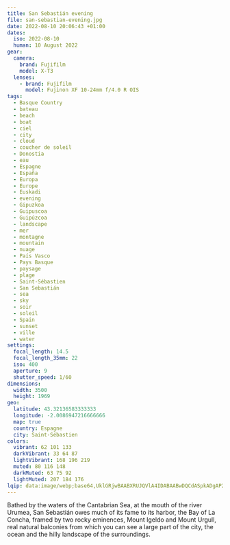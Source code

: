 ```yaml
---
title: San Sebastián evening
file: san-sebastian-evening.jpg
date: 2022-08-10 20:06:43 +01:00
dates:
  iso: 2022-08-10
  human: 10 August 2022
gear:
  camera:
    brand: Fujifilm
    model: X-T3
  lenses:
    - brand: Fujifilm
      model: Fujinon XF 10-24mm f/4.0 R OIS
tags:
  - Basque Country
  - bateau
  - beach
  - boat
  - ciel
  - city
  - cloud
  - coucher de soleil
  - Donostia
  - eau
  - Espagne
  - España
  - Europa
  - Europe
  - Euskadi
  - evening
  - Gipuzkoa
  - Guipuscoa
  - Guipúzcoa
  - landscape
  - mer
  - montagne
  - mountain
  - nuage
  - País Vasco
  - Pays Basque
  - paysage
  - plage
  - Saint-Sébastien
  - San Sebastián
  - sea
  - sky
  - soir
  - soleil
  - Spain
  - sunset
  - ville
  - water
settings:
  focal_length: 14.5
  focal_length_35mm: 22
  iso: 400
  aperture: 9
  shutter_speed: 1/60
dimensions:
  width: 3500
  height: 1969
geo:
  latitude: 43.32136583333333
  longitude: -2.0086947216666666
  map: true
  country: Espagne
  city: Saint-Sébastien
colors:
  vibrant: 62 101 133
  darkVibrant: 33 64 87
  lightVibrant: 168 196 219
  muted: 80 116 148
  darkMuted: 63 75 92
  lightMuted: 207 184 176
lqip: data:image/webp;base64,UklGRjwBAABXRUJQVlA4IDABAABwDQCdASpkADgAP2GexliytL+qN/Mba/AsCWMAyY0tpxndPZTdlM1t3fD146yPw/4wUZXxJ5ru/Ffq1R1EckOZ8oyFV0h+uVcr6U4+N31fgg44h3XMkUHCAhAl0kwuSWIgWFfhHKaZw++cv5CC06cIjFAMAAD919F+SuoWhHIlzRizqM2Fe9Lo/v/9+053FeIX3op5NELYhC59N+F4AlrZwihhMxKtBQjE5ShKSO0eR008RtMoTwtRGR20jKyqb/hkBq3ZE1r4NA/Y6X8rR9jBfHBlMXxcJ3pDsIeBKuSIDqGYOq9EP1Ddq8jDDSlizbxSbxU+kK/gvQspaa9tMhtB3/6K1Sofz57fqCi3HSJSc/RpmJPjwB5CAtce2IeJV2f0dVqczCmOjbv3MlMKYgAA
---
```


Bathed by the waters of the Cantabrian Sea, at the mouth of the river Urumea, San Sebastián owes much of its fame to its harbor, the Bay of La Concha, framed by two rocky eminences, Mount Igeldo and Mount Urgull, real natural balconies from which you can see a large part of the city, the ocean and the hilly landscape of the surroundings.
